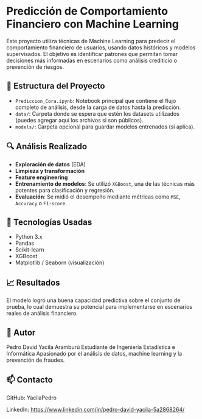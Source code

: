 # Predicción de Comportamiento Financiero con Machine Learning

Este proyecto utiliza técnicas de Machine Learning para predecir el comportamiento financiero de usuarios, usando datos históricos y modelos supervisados. El objetivo es identificar patrones que permitan tomar decisiones más informadas en escenarios como análisis crediticio o prevención de riesgos.

## 📁 Estructura del Proyecto

- `Prediccion_Cora.ipynb`: Notebook principal que contiene el flujo completo de análisis, desde la carga de datos hasta la predicción.
- `data/`: Carpeta donde se espera que estén los datasets utilizados (puedes agregar aquí los archivos si son públicos).
- `models/`: Carpeta opcional para guardar modelos entrenados (si aplica).

## 🔍 Análisis Realizado

- **Exploración de datos** (EDA)
- **Limpieza y transformación**
- **Feature engineering**
- **Entrenamiento de modelos**: Se utilizó `XGBoost`, una de las técnicas más potentes para clasificación y regresión.
- **Evaluación**: Se midió el desempeño mediante métricas como `MSE`, `Accuracy` o `F1-score`.

## 🧠 Tecnologías Usadas

- Python 3.x
- Pandas
- Scikit-learn
- XGBoost
- Matplotlib / Seaborn (visualización)

## 📈 Resultados
El modelo logró una buena capacidad predictiva sobre el conjunto de prueba, lo cual demuestra su potencial para implementarse en escenarios reales de análisis financiero.

## 👤 Autor
Pedro David Yacila Aramburú
Estudiante de Ingeniería Estadística e Informática
Apasionado por el análisis de datos, machine learning y la prevención de fraudes.

## 📫 Contacto
GitHub: YacilaPedro

LinkedIn: https://www.linkedin.com/in/pedro-david-yacila-5a2868264/
